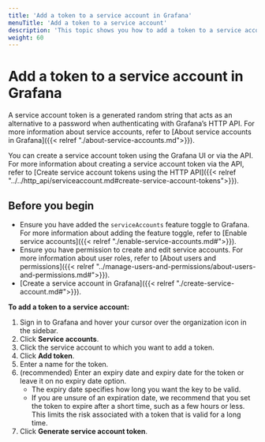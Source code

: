 ```yaml
---
title: 'Add a token to a service account in Grafana'
menuTitle: 'Add a token to a service account'
description: 'This topic shows you how to add a token to a service account'
weight: 60
---
```


# Add a token to a service account in Grafana

A service account token is a generated random string that acts as an alternative to a password when authenticating with Grafana’s HTTP API. For more information about service accounts, refer to [About service accounts in Grafana]({{< relref "./about-service-accounts.md">}}).

You can create a service account token using the Grafana UI or via the API. For more information about creating a service account token via the API, refer to [Create service account tokens using the HTTP API]({{< relref "../../http_api/serviceaccount.md#create-service-account-tokens">}}).

## Before you begin

- Ensure you have added the `serviceAccounts` feature toggle to Grafana. For more information about adding the feature toggle, refer to [Enable service accounts]({{< relref "./enable-service-accounts.md#">}}).
- Ensure you have permission to create and edit service accounts. For more information about user roles, refer to [About users and permissions]({{< relref "../manage-users-and-permissions/about-users-and-permissions.md#">}}).
- [Create a service account in Grafana]({{< relref "./create-service-account.md#">}}).

**To add a token to a service account:**

1. Sign in to Grafana and hover your cursor over the organization icon in the sidebar.
1. Click **Service accounts**.
1. Click the service account to which you want to add a token.
1. Click **Add token**.
1. Enter a name for the token.
1. (recommended) Enter an expiry date and expiry date for the token or leave it on no expiry date option.
   - The expiry date specifies how long you want the key to be valid.
   - If you are unsure of an expiration date, we recommend that you set the token to expire after a short time, such as a few hours or less. This limits the risk associated with a token that is valid for a long time.
1. Click **Generate service account token**.
